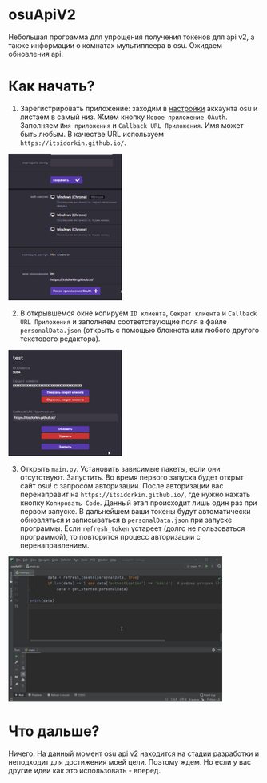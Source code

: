 # osuApiV2
 Небольшая программа для упрощения получения токенов для api v2, а также информации о комнатах мультиплеера в osu. Ожидаем обновления api.
# Как начать?
1. Зарегистрировать приложение: заходим в [настройки](https://osu.ppy.sh/home/account/edit) аккаунта osu и листаем в самый низ. Жмем кнопку `Новое приложение OAuth`. Заполняем `Имя приложения` и `Callback URL Приложения`. Имя может быть любым. В качестве URL используем `https://itsidorkin.github.io/`.

<img src="readmeSrc/1.gif" width="45%">

2. В открывшемся окне копируем `ID клиента`, `Секрет клиента` и `Callback URL Приложения` и заполняем соответствующие поля в файле `personalData.json` (открыть с помощью блокнота или любого другого текстового редактора). 

<img src="readmeSrc/2.gif" width="45%">

3. Открыть `main.py`. Установить зависимые пакеты, если они отсутствуют. Запустить. Во время первого запуска будет открыт сайт osu! c запросом авторизации. После авторизации вас перенаправит на `https://itsidorkin.github.io/`, где нужно нажать кнопку `Копировать Code`. Данный этап происходит лишь один раз при первом запуске. В дальнейшем ваши токены будут автоматически обновляться и записываться в `personalData.json` при запуске программы. Если `refresh_token` устареет (долго не пользоваться программой), то повторится процесс авторизации с перенаправлением.

<img src="readmeSrc/3.gif" width="85%">

# Что дальше?
Ничего. На данный момент osu api v2 находится на стадии разработки и неподходит для достижения моей цели. Поэтому ждем. Но если у вас другие идеи как это использовать - вперед.
